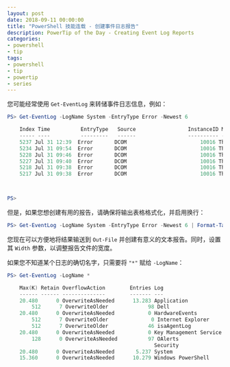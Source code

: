 ```yaml
---
layout: post
date: 2018-09-11 00:00:00
title: "PowerShell 技能连载 - 创建事件日志报告"
description: PowerTip of the Day - Creating Event Log Reports
categories:
- powershell
- tip
tags:
- powershell
- tip
- powertip
- series
---
```

您可能经常使用 `Get-EventLog` 来转储事件日志信息，例如：

```powershell
PS> Get-EventLog -LogName System -EntryType Error -Newest 6

    Index Time          EntryType   Source                 InstanceID Message
    ----- ----          ---------   ------                 ---------- -------
    5237 Jul 31 12:39  Error       DCOM                        10016 The des...
    5234 Jul 31 09:54  Error       DCOM                        10016 The des...
    5228 Jul 31 09:46  Error       DCOM                        10016 The des...
    5227 Jul 31 09:40  Error       DCOM                        10016 The des...
    5218 Jul 31 09:38  Error       DCOM                        10016 The des...
    5217 Jul 31 09:38  Error       DCOM                        10016 The des...



PS>
```

但是，如果您想创建有用的报告，请确保将输出表格格式化，并启用换行：

```powershell
PS> Get-EventLog -LogName System -EntryType Error -Newest 6 | Format-Table -AutoSize -Wrap
```

您现在可以方便地将结果输送到 `Out-File` 并创建有意义的文本报告。同时，设置其 `Width` 参数，以调整报告文件的宽度。

如果您不知道某个日志的确切名字，只需要将 `"*"` 赋给 `-LogName`：

```powershell
PS> Get-EventLog -LogName *

    Max(K) Retain OverflowAction        Entries Log
    ------ ------ --------------        ------- ---
    20.480      0 OverwriteAsNeeded      13.283 Application
        512      7 OverwriteOlder             98 Dell
    20.480      0 OverwriteAsNeeded           0 HardwareEvents
        512      7 OverwriteOlder              0 Internet Explorer
        512      7 OverwriteOlder             46 isaAgentLog
    20.480      0 OverwriteAsNeeded           0 Key Management Service
        128      0 OverwriteAsNeeded          97 OAlerts
                                                Security
    20.480      0 OverwriteAsNeeded       5.237 System
    15.360      0 OverwriteAsNeeded      10.279 Windows PowerShell
```

<!--本文国际来源：[Creating Event Log Reports](http://community.idera.com/powershell/powertips/b/tips/posts/creating-event-log-reports)-->
